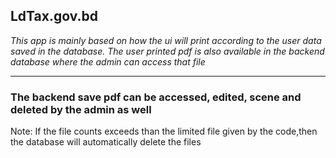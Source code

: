 ## LdTax.gov.bd   
*This app is mainly based on how the ui will print according to the user data saved in the database. The user printed pdf is also available in the backend database where the admin can access that file*   

---
### The backend save pdf can be accessed, edited, scene and deleted by the admin as well 

Note: If the file counts exceeds than the limited file given by the code,then the database will automatically delete the files
